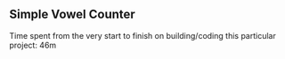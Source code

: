 ## Simple Vowel Counter

Time spent from the very start to finish on building/coding this particular project: 46m